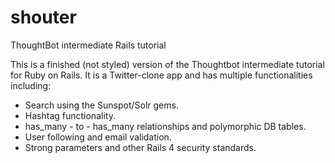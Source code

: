 shouter
=======

ThoughtBot intermediate Rails tutorial

This is a finished (not styled) version of the Thoughtbot intermediate tutorial for Ruby on Rails. It is a Twitter-clone app and has multiple functionalities including:

 * Search using the Sunspot/Solr gems.
 * Hashtag functionality.
 * has_many - to - has_many relationships and polymorphic DB tables.
 * User following and email validation.
 * Strong parameters and other Rails 4 security standards.

